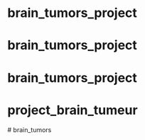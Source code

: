 # brain_tumors_project
# brain_tumors_project
# brain_tumors_project
# project_brain_tumeur
#   b r a i n _ t u m o r s  
 